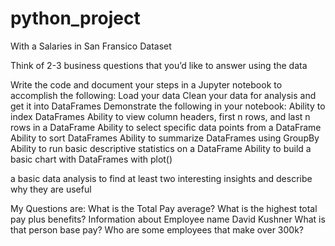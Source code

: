 # python_project

With a Salaries in San Fransico Dataset

Think of 2-3 business questions that you’d like to answer using the data

Write the code and document your steps in a Jupyter notebook to accomplish the following:
Load your data
Clean your data for analysis and get it into DataFrames
Demonstrate the following in your notebook:
Ability to index DataFrames
Ability to view column headers, first n rows, and last n rows in a DataFrame
Ability to select specific data points from a DataFrame
Ability to sort DataFrames
Ability to summarize DataFrames using GroupBy
Ability to run basic descriptive statistics on a DataFrame
Ability to build a basic chart with DataFrames with plot()


a basic data analysis to find at least two interesting insights and describe why they are useful

My Questions are:
What is the Total Pay average?
What is the highest total pay plus benefits?
Information about Employee name David Kushner
What is that person base pay?
Who are some employees that make over 300k?
